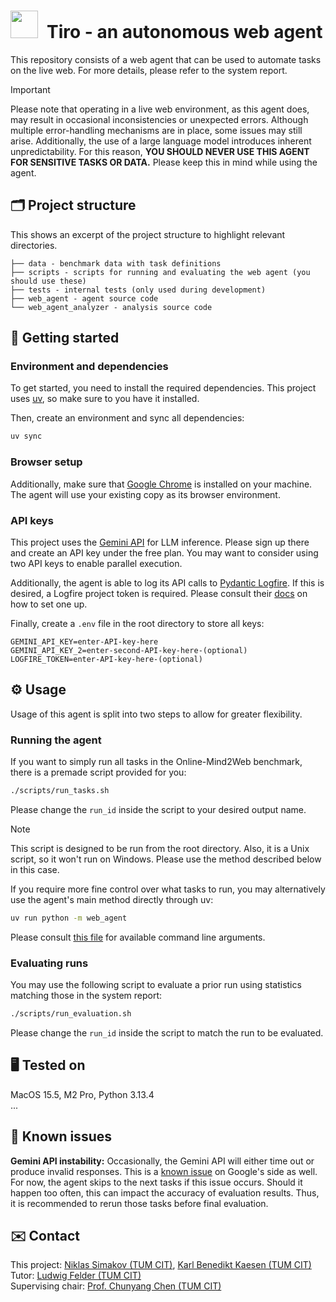 # <img src="https://upload.wikimedia.org/wikipedia/commons/c/c8/Logo_of_the_Technical_University_of_Munich.svg" width="44">&ensp;Tiro - an autonomous web agent
This repository consists of a web agent that can be used to automate tasks on the live web. For more details, please refer to the system report.

> [!IMPORTANT]
> Please note that operating in a live web environment, as this agent does, may result in occasional inconsistencies or unexpected errors. Although multiple error-handling mechanisms are in place, some issues may still arise. Additionally, the use of a large language model introduces inherent unpredictability. For this reason, __YOU SHOULD NEVER USE THIS AGENT FOR SENSITIVE TASKS OR DATA.__ Please keep this in mind while using the agent.

## 🗂️ Project structure
This shows an excerpt of the project structure to highlight relevant directories.
```
├── data - benchmark data with task definitions
├── scripts - scripts for running and evaluating the web agent (you should use these)
├── tests - internal tests (only used during development)
├── web_agent - agent source code
└── web_agent_analyzer - analysis source code
```

## 🚀 Getting started
### Environment and dependencies
To get started, you need to install the required dependencies. This project uses [uv](https://docs.astral.sh/uv/), so make sure to you have it installed.

Then, create an environment and sync all dependencies:
```bash
uv sync
```

### Browser setup
Additionally, make sure that [Google Chrome](https://www.google.com/chrome/) is installed on your machine. The agent will use your existing copy as its browser environment.

### API keys
This project uses the [Gemini API](https://aistudio.google.com/apikey) for LLM inference. Please sign up there and create an API key under the free plan. You may want to consider using two API keys to enable parallel execution.

Additionally, the agent is able to log its API calls to [Pydantic Logfire](https://pydantic.dev/logfire). If this is desired, a Logfire project token is required. Please consult their [docs](https://logfire.pydantic.dev/docs/how-to-guides/create-write-tokens/) on how to set one up.

Finally, create a `.env` file in the root directory to store all keys:
```env
GEMINI_API_KEY=enter-API-key-here
GEMINI_API_KEY_2=enter-second-API-key-here-(optional)
LOGFIRE_TOKEN=enter-API-key-here-(optional)
```

## ⚙️ Usage
Usage of this agent is split into two steps to allow for greater flexibility.
### Running the agent
If you want to simply run all tasks in the Online-Mind2Web benchmark, there is a premade script provided for you:
```bash
./scripts/run_tasks.sh
```
Please change the `run_id` inside the script to your desired output name.

> [!NOTE]  
> This script is designed to be run from the root directory. Also, it is a Unix script, so it won't run on Windows. Please use the method described below in this case.


If you require more fine control over what tasks to run, you may alternatively use the agent's main method directly through uv:
```bash
uv run python -m web_agent
```
Please consult [this file](web_agent/__main__.py) for available command line arguments.

### Evaluating runs
You may use the following script to evaluate a prior run using statistics matching those in the system report:
```bash
./scripts/run_evaluation.sh
```
Please change the `run_id` inside the script to match the run to be evaluated.

## 🖥️ Tested on
MacOS 15.5, M2 Pro, Python 3.13.4<br>
...

## 🚧 Known issues
__Gemini API instability:__ Occasionally, the Gemini API will either time out or produce invalid responses. This is a [known issue](https://discuss.ai.google.dev/t/persistent-500-error-for-gemini-2-5-flash-for-certain-prompts-even-after-an-hour-of-retries/89319) on Google's side as well. For now, the agent skips to the next tasks if this issue occurs. Should it happen too often, this can impact the accuracy of evaluation results. Thus, it is recommended to rerun those tasks before final evaluation.

## ✉️ Contact
This project: [Niklas Simakov (TUM CIT)](mailto:niklas.simakov@tum.de), [Karl Benedikt Kaesen (TUM CIT)](mailto:benedikt.kaesen@tum.de)<br>
Tutor: [Ludwig Felder (TUM CIT)](mailto:ludwig.felder@tum.de)<br>
Supervising chair: [Prof. Chunyang Chen (TUM CIT)](mailto:chun-yang.chen@tum.de)
